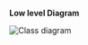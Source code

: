   **Low level Diagram**
  
  
  ![Class diagram](https://user-images.githubusercontent.com/78849459/107746745-57985b00-6d3c-11eb-8c4c-47c404738324.png)
